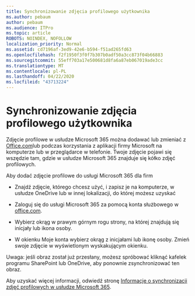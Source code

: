 ```yaml
---
title: Synchronizowanie zdjęcia profilowego użytkownika
ms.author: pebaum
author: pebaum
ms.audience: ITPro
ms.topic: article
ROBOTS: NOINDEX, NOFOLLOW
localization_priority: Normal
ms.assetid: cd7196af-3ed9-42e6-b594-f51ad265fd63
ms.openlocfilehash: f2f1950f3f0f7b307b0adf50a3cc873f04b66883
ms.sourcegitcommit: 55eff703a17e500681d8fa6a87eb067019ade3cc
ms.translationtype: MT
ms.contentlocale: pl-PL
ms.lasthandoff: 04/22/2020
ms.locfileid: "43713224"
---
```

# <a name="sync-a-users-profile-picture"></a>Synchronizowanie zdjęcia profilowego użytkownika

Zdjęcie profilowe w usłudze Microsoft 365 można dodawać lub zmieniać z [Office.com](https://www.office.com)lub podczas korzystania z aplikacji firmy Microsoft na komputerze lub w przeglądarce w telefonie. Twoje zdjęcie pojawi się wszędzie tam, gdzie w usłudze Microsoft 365 znajduje się kółko zdjęć profilowych.

Aby dodać zdjęcie profilowe do usługi Microsoft 365 dla firm

- Znajdź zdjęcie, którego chcesz użyć, i zapisz je na komputerze, w usłudze OneDrive lub w innej lokalizacji, do której możesz uzyskać

- Zaloguj się do usługi Microsoft 365 za pomocą konta służbowego w [office.com](https://www.office.com).

- Wybierz okrąg w prawym górnym rogu strony, na której znajdują się inicjały lub ikona osoby.

- W okienku Moje konta wybierz okrąg z inicjałami lub ikonę osoby. Zmień swoje zdjęcie w wyświetlonym wyskakującym okienku.

Uwaga: jeśli obraz został już przesłany, możesz spróbować kliknąć kafelek programu SharePoint lub OneDrive, aby ponownie zsynchronizować ten obraz.

Aby uzyskać więcej informacji, odwiedź stronę [Informacje o synchronizacji zdjęć profilowych w usłudze Microsoft 365](https://support.office.com/article/information-about-profile-picture-synchronization-in-office-365-20594d76-d054-4af4-a660-401133e3d48a).
